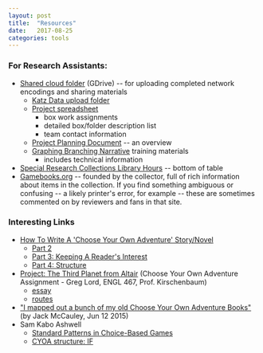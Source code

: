 ```yaml
---
layout: post
title:  "Resources"
date:   2017-08-25
categories: tools
---
```


### For Research Assistants:

-  [Shared cloud folder]() (GDrive) -- for uploading completed network encodings and sharing materials
   -  [Katz Data upload folder](https://drive.google.com/drive/u/0/folders/0BwBRb4YK4iSQaVhUSm9PS3l5MDA)
   -  [Project spreadsheet](https://docs.google.com/spreadsheets/d/1m_6PNQGOl8AOIHJLHwNBzcc8HRRO0h6k_ZWxtjHU2bQ/edit#gid=893698760) 
      -  box work assignments
	  -  detailed box/folder description list
	  -  team contact information
   -  [Project Planning Document](https://docs.google.com/document/d/1HTCZsK94YmAimk7vA2cDftU_jTlfFlPgDM4PX5xL7OU/edit?usp=sharing) -- an overview
   -  [Graphing Branching Narrative](https://docs.google.com/document/d/1LVA7au0Z1Z4-qiRy77yib8lmeL7rjeIp1V3lPaaUYbo/) training materials
      -  includes technical information
-  [Special Research Collections Library Hours](https://www.library.ucsb.edu/hours) -- bottom of table
-  [Gamebooks.org](http://gamebooks.org) -- founded by the collector, full of rich information about items in the collection. If you find something ambiguous or confusing -- a likely printer's error, for example -- these are sometimes commented on by reviewers and fans in that site.

### Interesting Links

-  [How To Write A 'Choose Your Own Adventure' Story/Novel](http://blog.karenwoodward.org/2014/06/how-to-write-choose-your-own-adventure.html)
   -  [Part 2](http://blog.karenwoodward.org/2016/09/how-to-write-choose-your-own-adventure.html)
   -  [Part 3: Keeping A Reader's Interest](http://blog.karenwoodward.org/2016/09/how-to-write-choose-your-own-adventure_28.html)
   -  [Part 4: Structure](http://blog.karenwoodward.org/2016/10/how-to-write-choose-your-own-adventure.html)
-  [Project: The Third Planet from Altair](http://www.ethblue.com/cyoa/) (Choose Your Own Adventure Assignment - Greg Lord, ENGL 467, Prof. Kirschenbaum)
   -  [essay](http://www.ethblue.com/cyoa/essay.html) 
   -  [routes](http://www.ethblue.com/cyoa/routes.html)
-  ["I mapped out a bunch of my old Choose Your Own Adventure Books"](http://imgur.com/gallery/3LnDb) (by Jack McCauley, Jun 12 2015)
-  Sam Kabo Ashwell
   -  [Standard Patterns in Choice-Based Games](https://heterogenoustasks.wordpress.com/2015/01/26/standard-patterns-in-choice-based-games/)
   -  [CYOA structure: IF](https://heterogenoustasks.wordpress.com/2011/08/24/cyoa-structure-if/)
